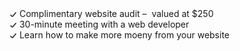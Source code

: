 <div class="text-xl text-gray-600">
  <dd class="flex items-center mb-4">
    <svg width="12" height="8" fill="none" class="text-green-600 mr-3">
      <path d="M1.5 4.5l2.236 2.236a1 1 0 001.467-.056L10.5.5" stroke="currentColor" stroke-width="1.5" stroke-linejoin="round"></path>
    </svg>
    Complimentary website audit –&nbsp;<span class="font-bold text-green-500"> valued at $250</span>
  </dd>
  <dd class="flex items-center mb-4">
    <svg width="12" height="8" fill="none" class="text-green-600 mr-3">
      <path d="M1.5 4.5l2.236 2.236a1 1 0 001.467-.056L10.5.5" stroke="currentColor" stroke-width="1.5" stroke-linejoin="round"></path>
    </svg>
    30-minute meeting with a web developer
  </dd>
  <dd class="flex items-center mb-4">
    <svg width="12" height="8" fill="none" class="text-green-600 mr-3">
      <path d="M1.5 4.5l2.236 2.236a1 1 0 001.467-.056L10.5.5" stroke="currentColor" stroke-width="1.5" stroke-linejoin="round"></path>
    </svg>
    Learn how to make more moeny from your website
  </dd>
</div>